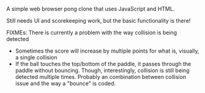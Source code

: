 A simple web browser pong clone that uses JavaScript and HTML.

Still needs UI and scorekeeping work, but the basic functionality is there!

FIXMEs:
There is currently a problem with the way collision is being detected
- Sometimes the score will increase by multiple points for what is, visually, a single collision
- If the ball touches the top/bottom of the paddle, it passes through the paddle without bouncing. Though, interestingly, collision is still being detected multiple times. Probably an combination between collision issue and the way a "bounce" is coded.
